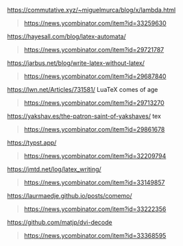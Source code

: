 https://commutative.xyz/~miguelmurca/blog/x/lambda.html
> https://news.ycombinator.com/item?id=33259630

https://hayesall.com/blog/latex-automata/
> https://news.ycombinator.com/item?id=29721787
 
https://jarbus.net/blog/write-latex-without-latex/
> https://news.ycombinator.com/item?id=29687840

https://lwn.net/Articles/731581/ LuaTeX comes of age
> https://news.ycombinator.com/item?id=29713270

https://yakshav.es/the-patron-saint-of-yakshaves/ tex
> https://news.ycombinator.com/item?id=29861678

https://typst.app/
> https://news.ycombinator.com/item?id=32209794

https://jmtd.net/log/latex_writing/
> https://news.ycombinator.com/item?id=33149857

https://laurmaedje.github.io/posts/comemo/
> https://news.ycombinator.com/item?id=33222356

https://github.com/matjp/dvi-decode
> https://news.ycombinator.com/item?id=33368595